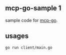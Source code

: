 ## mcp-go-sample 1

sample code for [mcp-go](https://github.com/mark3labs/mcp-go).

## usages

```
go run client/main.go
```
